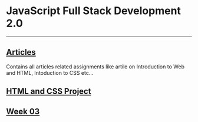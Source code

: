 # JavaScript Full Stack Development 2.0

---

## [Articles](./Articles/readme.md)

Contains all articles related assignments like artile on Introduction to Web and HTML, Intoduction to CSS etc...

## [HTML and CSS Project](./HTML%20and%20CSS/Readme.md)

## [Week 03](./Week%2003/readme.md)
